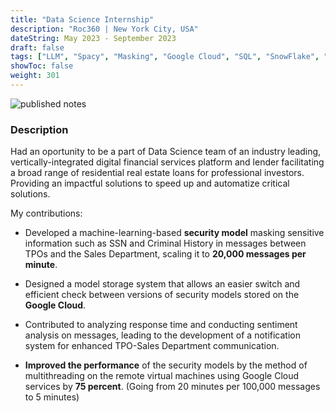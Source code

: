 ```yaml
---
title: "Data Science Internship"
description: "Roc360 | New York City, USA"
dateString: May 2023 - September 2023
draft: false
tags: ["LLM", "Spacy", "Masking", "Google Cloud", "SQL", "SnowFlake", "Sigma"]
showToc: false
weight: 301
--- 
```


![published notes](/experience/roc360/roc360.png#center)
### Description

Had an oportunity to be a part of Data Science team of an industry leading, vertically-integrated digital financial services platform and lender facilitating a broad range of residential real estate loans for professional investors. Providing an impactful solutions to speed up and automatize critical solutions. 

My contributions:

- Developed a machine-learning-based **security model** masking sensitive information such as SSN and Criminal History in messages between TPOs and the Sales Department, scaling it to **20,000 messages per
minute**.

- Designed a model storage system that allows an easier switch and efficient check between versions of
security models stored on the **Google Cloud**.

- Contributed to analyzing response time and conducting sentiment analysis on messages, leading to the
development of a notification system for enhanced TPO-Sales Department communication.

- **Improved the performance** of the security models by the method of multithreading on the remote virtual
machines using Google Cloud services by **75 percent**. (Going from 20 minutes per 100,000 messages to 5
minutes)
